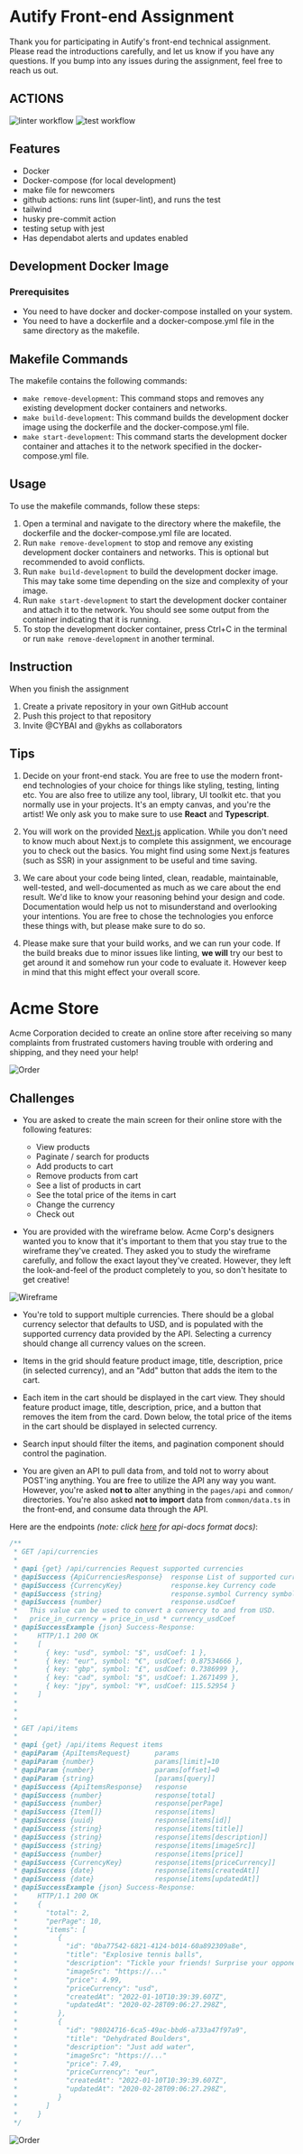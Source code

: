 # Autify Front-end Assignment

Thank you for participating in Autify's front-end technical assignment. Please read the introductions carefully, and let us know if you have any questions. If you bump into any issues during the assignment, feel free to reach us out.

## ACTIONS 

![linter workflow](https://github.com/eduaravila/acme-store/actions/workflows/lint.yml/badge.svg)
![test workflow](https://github.com/eduaravila/acme-store/actions/workflows/test.yml/badge.svg)


## Features
  - Docker
  - Docker-compose (for local development)
  - make file for newcomers 
  - github actions: runs lint (super-lint), and runs the test
  - tailwind
  - husky pre-commit action 
  - testing setup with jest
  - Has dependabot alerts and updates enabled


## Development Docker Image

### Prerequisites

- You need to have docker and docker-compose installed on your system.
- You need to have a dockerfile and a docker-compose.yml file in the same directory as the makefile.

## Makefile Commands

The makefile contains the following commands:

- `make remove-development`: This command stops and removes any existing development docker containers and networks.
- `make build-development`: This command builds the development docker image using the dockerfile and the docker-compose.yml file.
- `make start-development`: This command starts the development docker container and attaches it to the network specified in the docker-compose.yml file.

## Usage

To use the makefile commands, follow these steps:

1. Open a terminal and navigate to the directory where the makefile, the dockerfile and the docker-compose.yml file are located.
2. Run `make remove-development` to stop and remove any existing development docker containers and networks. This is optional but recommended to avoid conflicts.
3. Run `make build-development` to build the development docker image. This may take some time depending on the size and complexity of your image.
4. Run `make start-development` to start the development docker container and attach it to the network. You should see some output from the container indicating that it is running.
5. To stop the development docker container, press Ctrl+C in the terminal or run `make remove-development` in another terminal.


## Instruction

When you finish the assignment

1. Create a private repository in your own GitHub account
2. Push this project to that repository
3. Invite @CYBAI and @ykhs as collaborators

## Tips

1. Decide on your front-end stack. You are free to use the modern front-end technologies of your choice for things like styling, testing, linting etc. You are also free to utilize any tool, library, UI toolkit etc. that you normally use in your projects. It's an empty canvas, and you're the artist! We only ask you to make sure to use **React** and **Typescript**.

2. You will work on the provided [Next.js](https://nextjs.org/docs/getting-started) application. While you don't need to know much about Next.js to complete this assignment, we encourage you to check out the basics. You might find using some Next.js features (such as SSR) in your assignment to be useful and time saving.

3. We care about your code being linted, clean, readable, maintainable, well-tested, and well-documented as much as we care about the end result. We'd like to know your reasoning behind your design and code. Documentation would help us not to misunderstand and overlooking your intentions. You are free to chose the technologies you enforce these things with, but please make sure to do so.

4. Please make sure that your build works, and we can run your code. If the build breaks due to minor issues like linting, **we will** try our best to get around it and somehow run your code to evaluate it. However keep in mind that this might effect your overall score.

# Acme Store

Acme Corporation decided to create an online store after receiving so many complaints from frustrated customers having trouble with ordering and shipping, and they need your help!

![Order](./public/order.jpeg)

## Challenges

- You are asked to create the main screen for their online store with the following features:

  - View products
  - Paginate / search for products
  - Add products to cart
  - Remove products from cart
  - See a list of products in cart
  - See the total price of the items in cart
  - Change the currency
  - Check out

- You are provided with the wireframe below. Acme Corp's designers wanted you to know that it's important to them that you stay true to the wireframe they've created. They asked you to study the wireframe carefully, and follow the exact layout they've created. However, they left the look-and-feel of the product completely to you, so don't hesitate to get creative!

![Wireframe](./public/wireframe.png)

- You're told to support multiple currencies. There should be a global currency selector that defaults to USD, and is populated with the supported currency data provided by the API. Selecting a currency should change all currency values on the screen.

- Items in the grid should feature product image, title, description, price (in selected currency), and an "Add" button that adds the item to the cart.

- Each item in the cart should be displayed in the cart view. They should feature product image, title, description, price, and a button that removes the item from the card. Down below, the total price of the items in the cart should be displayed in selected currency.

- Search input should filter the items, and pagination component should control the pagination.

- You are given an API to pull data from, and told not to worry about POST'ing anything. You are free to utilize the API any way you want. However, you're asked **not to** alter anything in the `pages/api` and `common/` directories. You're also asked **not to import** data from `common/data.ts` in the front-end, and consume data through the API.

Here are the endpoints _(note: click [here](https://apidocjs.com) for api-docs format docs)_:

```typescript
/**
 * GET /api/currencies
 *
 * @api {get} /api/currencies Request supported currencies
 * @apiSuccess {ApiCurrenciesResponse}  response List of supported currencies
 * @apiSuccess {CurrencyKey}            response.key Currency code
 * @apiSuccess {string}                 response.symbol Currency symbol
 * @apiSuccess {number}                 response.usdCoef
 *   This value can be used to convert a convercy to and from USD.
 *   price_in_currency = price_in_usd * currency_usdCoef
 * @apiSuccessExample {json} Success-Response:
 *     HTTP/1.1 200 OK
 *     [
 *       { key: "usd", symbol: "$", usdCoef: 1 },
 *       { key: "eur", symbol: "€", usdCoef: 0.87534666 },
 *       { key: "gbp", symbol: "£", usdCoef: 0.7386999 },
 *       { key: "cad", symbol: "$", usdCoef: 1.2671499 },
 *       { key: "jpy", symbol: "¥", usdCoef: 115.52954 }
 *     ]
 *
 *
 *
 * GET /api/items
 *
 * @api {get} /api/items Request items
 * @apiParam {ApiItemsRequest}      params
 * @apiParam {number}               params[limit]=10
 * @apiParam {number}               params[offset]=0
 * @apiParam {string}               [params[query]]
 * @apiSuccess {ApiItemsResponse}   response
 * @apiSuccess {number}             response[total]
 * @apiSuccess {number}             response[perPage]
 * @apiSuccess {Item[]}             response[items]
 * @apiSuccess {uuid}               response[items[id]]
 * @apiSuccess {string}             response[items[title]]
 * @apiSuccess {string}             response[items[description]]
 * @apiSuccess {string}             response[items[imageSrc]]
 * @apiSuccess {number}             response[items[price]]
 * @apiSuccess {CurrencyKey}        response[items[priceCurrency]]
 * @apiSuccess {date}               response[items[createdAt]]
 * @apiSuccess {date}               response[items[updatedAt]]
 * @apiSuccessExample {json} Success-Response:
 *     HTTP/1.1 200 OK
 *     {
 *       "total": 2,
 *       "perPage": 10,
 *       "items": [
 *          {
 *            "id": "0ba77542-6821-4124-b014-60a892309a8e",
 *            "title": "Explosive tennis balls",
 *            "description": "Tickle your friends! Surprise your opponent!",
 *            "imageSrc": "https://..."
 *            "price": 4.99,
 *            "priceCurrency": "usd",
 *            "createdAt": "2022-01-10T10:39:39.607Z",
 *            "updatedAt": "2020-02-28T09:06:27.298Z",
 *          },
 *          {
 *            "id": "98024716-6ca5-49ac-bbd6-a733a47f97a9",
 *            "title": "Dehydrated Boulders",
 *            "description": "Just add water",
 *            "imageSrc": "https://..."
 *            "price": 7.49,
 *            "priceCurrency": "eur",
 *            "createdAt": "2022-01-10T10:39:39.607Z",
 *            "updatedAt": "2020-02-28T09:06:27.298Z",
 *          }
 *       ]
 *     }
 */
```

![Order](./public/gl.jpeg)
